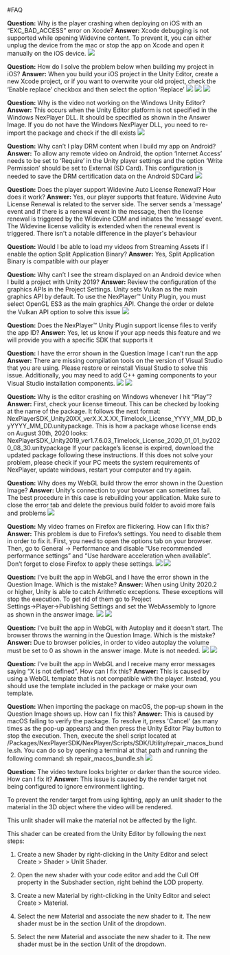#FAQ

**Question:** Why is the player crashing when deploying on iOS with an “EXC_BAD_ACCESS” error on Xcode?
**Answer:** Xcode debugging is not supported while opening Widevine content. To prevent it, you can either unplug the device from the mac or stop the app on Xcode and open it manually on the iOS device.
![](../assets/FQA/fqa1.png)

**Question:** How do I solve the problem below when building my project in iOS?
**Answer:** When you build your iOS project in the Unity Editor, create a new Xcode project, or if you want to overwrite your old project, check the ‘Enable replace’ checkbox and then select the option ‘Replace’
![](../assets/FQA/fqa2.png)
![](../assets/FQA/fqa3.png)
![](../assets/FQA/fqa4.png)

**Question:** Why is the video not working on the Windows Unity Editor?
**Answer:** This occurs when the Unity Editor platform is not specified in the  
Windows NexPlayer DLL. It should be specified as shown in the Answer Image. If you do not have the Windows NexPlayer DLL, you need to re-import the package and check if the dll exists
![](../assets/FQA/fqa5.png)

**Question:** Why can’t I play DRM content when I build my app on Android?
**Answer:** To allow any remote video on Android, the option ‘Internet Access’ 
needs to be set to ‘Require’ in the Unity player settings and the option ‘Write Permission’ should be set to External (SD Card). This configuration is needed to save the DRM certification data on the Android SDCard
![](../assets/FQA/fqa6.png)

**Question:** Does the player support Widevine Auto License Renewal? How does it work?
**Answer:** Yes, our player supports that feature. Widevine Auto License Renewal is related to the server side. The server sends a 'message' event and if there is a renewal event in the message, then the license renewal is triggered by the Widevine CDM and initiates the ‘message’ event. The Widevine license validity is extended when the renewal event is triggered. There isn't a notable difference in the player's behaviour

**Question:** Would I be able to load my videos from Streaming Assets if I enable the option Split Application Binary?
**Answer:** Yes, Split Application Binary is compatible with our player

**Question:** Why can’t I see the stream displayed on an Android device when I build a project with Unity 2019?
**Answer:** Review the configuration of the graphics APIs in the Project Settings. Unity sets Vulkan as the main graphics API by default. To use the NexPlayer™ Unity Plugin, you must select OpenGL ES3 as the main graphics API. Change the order or delete the Vulkan API option to solve this issue
![](../assets/FQA/fqa7.png)

**Question:** Does the NexPlayer™ Unity Plugin support license files to verify the app ID?
**Answer:** Yes, let us know if your app needs this feature and we will provide you with a specific SDK that supports it

**Question:** I have the error shown in the Question Image I can’t run the app
**Answer:** There are missing compilation tools on the version of Visual Studio that you are using. Please restore or reinstall Visual Studio to solve this issue. Additionally, you may need to add C++ gaming components to your Visual Studio installation components.
![](../assets/FQA/fqa8.png)
![](../assets/FQA/fqa9.png)

**Question:** Why is the editor crashing on Windows whenever I hit “Play”?
**Answer:** First, check your license timeout. This can be checked by looking at the name of the package. It follows the next format: NexPlayerSDK_Unity20XX_verX.X.X.XX_Timelock_License_YYYY_MM_DD_byYYYY_MM_DD.unitypackage. 
This is how a package whose license ends on August 30th, 2020 looks: NexPlayerSDK_Unity2019_ver1.7.6.03_Timelock_License_2020_01_01_by2020_08_30.unitypackage
If your package’s license is expired, download the updated package following these instructions.
If this does not solve your problem, please check if your PC meets the system requirements of NexPlayer, update windows, restart your computer and try again.

**Question:** Why does my WebGL build throw the error shown in the Question Image?
**Answer:** Unity’s connection to your browser can sometimes fail. The best procedure in this case is rebuilding your application. Make sure to close the error tab and delete the previous build folder to avoid more fails and problems
![](../assets/FQA/fqa10.png)

**Question:** My video frames on Firefox are flickering. How can I fix this?
**Answer:** This problem is due to Firefox’s settings. You need to disable them in order to fix it.
First, you need to open the options tab on your browser.
Then, go to General → Performance and disable “Use recommended performance settings” and “Use hardware acceleration when available”. Don’t forget to close Firefox to apply these settings.
![](../assets/FQA/fqa11.png)
![](../assets/FQA/fqa12.png)

**Question:** I've built the app in WebGL and I have the error shown in the Question Image. Which is the mistake?
**Answer:** When using Unity 2020.2 or higher, Unity is able to catch Arithmetic exceptions. These exceptions will stop the execution. To get rid of them go to Project Settings→Player→Publishing Settings and set the WebAssembly to Ignore as shown in the answer image.
![](../assets/FQA/fqa13.png)
![](../assets/FQA/fqa14.png)

**Question:** I've built the app in WebGL with Autoplay and it doesn’t start. The browser throws the warning in the Question Image. Which is the mistake?
**Answer:** Due to browser policies, in order to video autoplay the volume must be set to 0 as shown in the answer image. Mute is not needed.
![](../assets/FQA/fqa15.png)
![](../assets/FQA/fqa16.png)

**Question:** I've built the app in WebGL and I receive many error messages saying “X is not defined”. How can I fix this?
**Answer:** This is caused by using a WebGL template that is not compatible with the player. Instead, you should use the template included in the package or make your own template.

**Question:** When importing the package on macOS, the pop-up shown in the Question Image shows up. How can I fix this?
**Answer:** This is caused by macOS failing to verify the package. To resolve it, press 'Cancel' (as many times as the pop-up appears) and then press the Unity Editor Play button to stop the execution. Then, execute the shell script located at /Packages/NexPlayerSDK/NexPlayer/Scripts/SDK/Utility/repair_macos_bundle.sh. You can do so by opening a terminal at that path and running the following command:
sh repair_macos_bundle.sh
![](../assets/FQA/fqa17.png)

**Question:** The video texture looks brighter or darker than the source video. How can I fix it?
**Answer:** This issue is caused by the render target not being configured to ignore environment lighting.

To prevent the render target from using lighting, apply an unlit shader to the material in the 3D object where the video will be rendered.

This unlit shader will make the material not be affected by the light.

This shader can be created from the Unity Editor by following the next steps:

1. Create a new Shader by right-clicking in the Unity Editor and select Create > Shader > Unlit Shader.

2. Open the new shader with your code editor and add the Cull Off property in the Subshader section, right behind the LOD property.

3. Create a new Material by right-clicking in the Unity Editor and select Create > Material.

4. Select the new Material and associate the new shader to it. The new shader must be in the section Unlit of the dropdown.

5. Select the new Material and associate the new shader to it. The new shader must be in the section Unlit of the dropdown.

